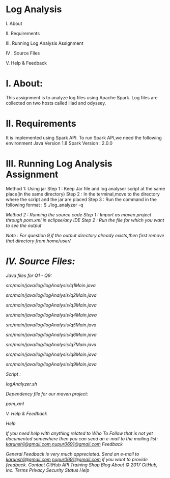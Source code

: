 Log Analysis
==================================

I. About

II. Requirements

III. Running Log Analysis Assignment

IV . Source Files

V. Help & Feedback

I. About:
================================================
This assignment is to analyze log files using Apache Spark. Log files are  collected on two hosts called iliad and odyssey.

II. Requirements
================================================
It is implemented using Spark API. To run Spark API,we need the following environment
Java Version 1.8
Spark Version : 2.0.0

III. Running Log Analysis Assignment
=========================================
Method 1: Using jar
Step 1 : Keep Jar file and log analyser script at the same place(in the same directory)
Step 2 : In the terminal,move to the directory where the script and the jar are placed
Step 3 : Run the command in the following format :
         $ ./log_analyzer -q <i> <dir1> <dir2>
         
Method 2 : Running the source code
Step 1 : Import as maven project through pom.xml in eclipse/any IDE
Step 2 : Run the file for which you want to see the output

Note : For question 9,if the output directory already exists,then first remove that directory from home/user/
         
IV. Source Files:
===========================================
Java files for Q1 - Q9:

src/main/java/log/logAnalysis/q1Main.java

src/main/java/log/logAnalysis/q2Main.java

src/main/java/log/logAnalysis/q3Main.java

src/main/java/log/logAnalysis/q4Main.java

src/main/java/log/logAnalysis/q5Main.java

src/main/java/log/logAnalysis/q6Main.java

src/main/java/log/logAnalysis/q7Main.java

src/main/java/log/logAnalysis/q8Main.java

src/main/java/log/logAnalysis/q9Main.java

Script :

logAnalyzer.sh

Dependency file for our maven project:

pom.xml


V. Help & Feedback

Help

If you need help with anything related to Who To Follow that is not yet documented somewhere then you can send an e-mail to the mailing list: karunsh1@gmail.com,nupur0691@gmail.com Feedback

General Feedback is very much appreciated. Send an e-mail to karunsh1@gmail.com,nupur0691@gmail.com if you want to provide feedback.
Contact GitHub API Training Shop Blog About
© 2017 GitHub, Inc. Terms Privacy Security Status Help
